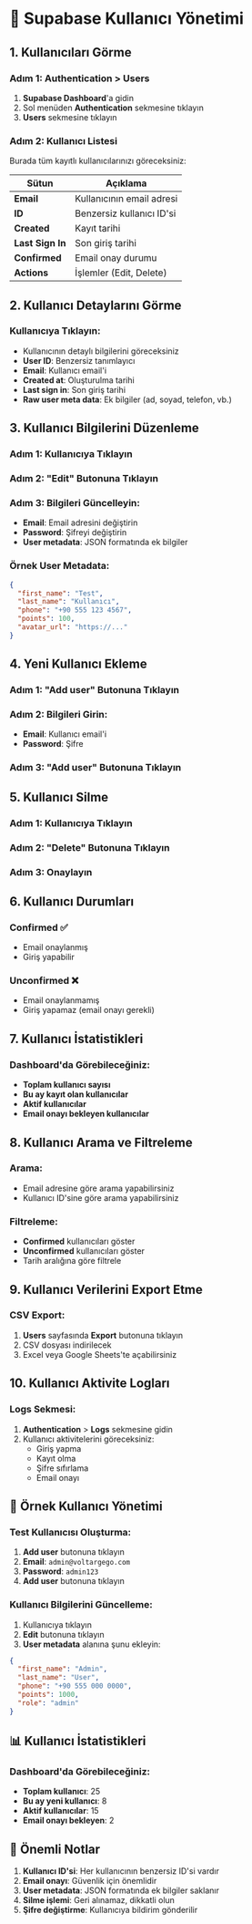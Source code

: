 # 👥 Supabase Kullanıcı Yönetimi

## 1. Kullanıcıları Görme

### Adım 1: Authentication > Users

1. **Supabase Dashboard**'a gidin
2. Sol menüden **Authentication** sekmesine tıklayın
3. **Users** sekmesine tıklayın

### Adım 2: Kullanıcı Listesi

Burada tüm kayıtlı kullanıcılarınızı göreceksiniz:

| Sütun            | Açıklama                  |
| ---------------- | ------------------------- |
| **Email**        | Kullanıcının email adresi |
| **ID**           | Benzersiz kullanıcı ID'si |
| **Created**      | Kayıt tarihi              |
| **Last Sign In** | Son giriş tarihi          |
| **Confirmed**    | Email onay durumu         |
| **Actions**      | İşlemler (Edit, Delete)   |

## 2. Kullanıcı Detaylarını Görme

### Kullanıcıya Tıklayın:

- Kullanıcının detaylı bilgilerini göreceksiniz
- **User ID**: Benzersiz tanımlayıcı
- **Email**: Kullanıcı email'i
- **Created at**: Oluşturulma tarihi
- **Last sign in**: Son giriş tarihi
- **Raw user meta data**: Ek bilgiler (ad, soyad, telefon, vb.)

## 3. Kullanıcı Bilgilerini Düzenleme

### Adım 1: Kullanıcıya Tıklayın

### Adım 2: "Edit" Butonuna Tıklayın

### Adım 3: Bilgileri Güncelleyin:

- **Email**: Email adresini değiştirin
- **Password**: Şifreyi değiştirin
- **User metadata**: JSON formatında ek bilgiler

### Örnek User Metadata:

```json
{
  "first_name": "Test",
  "last_name": "Kullanıcı",
  "phone": "+90 555 123 4567",
  "points": 100,
  "avatar_url": "https://..."
}
```

## 4. Yeni Kullanıcı Ekleme

### Adım 1: "Add user" Butonuna Tıklayın

### Adım 2: Bilgileri Girin:

- **Email**: Kullanıcı email'i
- **Password**: Şifre

### Adım 3: "Add user" Butonuna Tıklayın

## 5. Kullanıcı Silme

### Adım 1: Kullanıcıya Tıklayın

### Adım 2: "Delete" Butonuna Tıklayın

### Adım 3: Onaylayın

## 6. Kullanıcı Durumları

### Confirmed ✅

- Email onaylanmış
- Giriş yapabilir

### Unconfirmed ❌

- Email onaylanmamış
- Giriş yapamaz (email onayı gerekli)

## 7. Kullanıcı İstatistikleri

### Dashboard'da Görebileceğiniz:

- **Toplam kullanıcı sayısı**
- **Bu ay kayıt olan kullanıcılar**
- **Aktif kullanıcılar**
- **Email onayı bekleyen kullanıcılar**

## 8. Kullanıcı Arama ve Filtreleme

### Arama:

- Email adresine göre arama yapabilirsiniz
- Kullanıcı ID'sine göre arama yapabilirsiniz

### Filtreleme:

- **Confirmed** kullanıcıları göster
- **Unconfirmed** kullanıcıları göster
- Tarih aralığına göre filtrele

## 9. Kullanıcı Verilerini Export Etme

### CSV Export:

1. **Users** sayfasında **Export** butonuna tıklayın
2. CSV dosyası indirilecek
3. Excel veya Google Sheets'te açabilirsiniz

## 10. Kullanıcı Aktivite Logları

### Logs Sekmesi:

1. **Authentication** > **Logs** sekmesine gidin
2. Kullanıcı aktivitelerini göreceksiniz:
   - Giriş yapma
   - Kayıt olma
   - Şifre sıfırlama
   - Email onayı

## 🔧 Örnek Kullanıcı Yönetimi

### Test Kullanıcısı Oluşturma:

1. **Add user** butonuna tıklayın
2. **Email**: `admin@voltargego.com`
3. **Password**: `admin123`
4. **Add user** butonuna tıklayın

### Kullanıcı Bilgilerini Güncelleme:

1. Kullanıcıya tıklayın
2. **Edit** butonuna tıklayın
3. **User metadata** alanına şunu ekleyin:

```json
{
  "first_name": "Admin",
  "last_name": "User",
  "phone": "+90 555 000 0000",
  "points": 1000,
  "role": "admin"
}
```

## 📊 Kullanıcı İstatistikleri

### Dashboard'da Görebileceğiniz:

- **Toplam kullanıcı**: 25
- **Bu ay yeni kullanıcı**: 8
- **Aktif kullanıcılar**: 15
- **Email onayı bekleyen**: 2

## 🎯 Önemli Notlar

1. **Kullanıcı ID'si**: Her kullanıcının benzersiz ID'si vardır
2. **Email onayı**: Güvenlik için önemlidir
3. **User metadata**: JSON formatında ek bilgiler saklanır
4. **Silme işlemi**: Geri alınamaz, dikkatli olun
5. **Şifre değiştirme**: Kullanıcıya bildirim gönderilir
